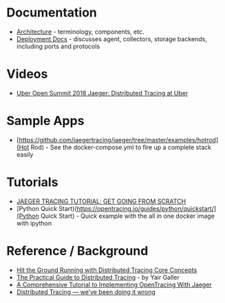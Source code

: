 # Documentation
- [Architecture](https://www.jaegertracing.io/docs/1.18/architecture/) - terminology, components, etc. 
- [Deployment Docs](https://www.jaegertracing.io/docs/1.18/deployment/) - discusses agent, collectors, storage backends, including ports and protocols

# Videos
- [Uber Open Summit 2018 Jaeger: Distributed Tracing at Uber](https://www.youtube.com/watch?v=s7IrYt1igSM)

# Sample Apps
- [https://github.com/jaegertracing/jaeger/tree/master/examples/hotrod](Hot Rod)  - See the docker-compose.yml to fire up a complete stack easily

# Tutorials
- [JAEGER TRACING TUTORIAL: GET GOING FROM SCRATCH](https://www.scalyr.com/blog/jaeger-tracing-tutorial/)
- [Python Quick Start)(https://opentracing.io/guides/python/quickstart/](Python Quick Start) - Quick example with the all in one docker image with ipython

# Reference / Background
- [Hit the Ground Running with Distributed Tracing Core Concepts](https://medium.com/nikeengineering/hit-the-ground-running-with-distributed-tracing-core-concepts-ff5ad47c7058)
- [The Practical Guide to Distributed Tracing](https://www.statscraft.org.il/slides/2019-spanning-services.pdf) - by Yair Galler
- [A Comprehensive Tutorial to Implementing OpenTracing With Jaeger](https://medium.com/velotio-perspectives/a-comprehensive-tutorial-to-implementing-opentracing-with-jaeger-a01752e1a8ce)
- [Distributed Tracing — we’ve been doing it wrong](https://medium.com/@copyconstruct/distributed-tracing-weve-been-doing-it-wrong-39fc92a857df)
